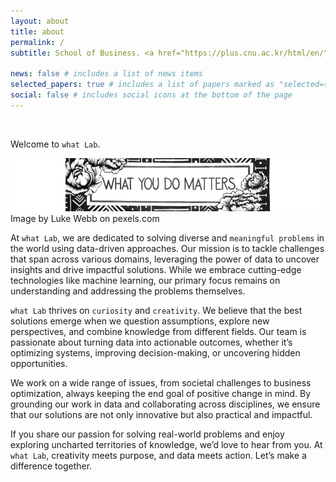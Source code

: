 ```yaml
---
layout: about
title: about
permalink: /
subtitle: School of Business. <a href="https://plus.cnu.ac.kr/html/en/">Chungnam National University</a>

news: false # includes a list of news items
selected_papers: true # includes a list of papers marked as "selected={true}"
social: false # includes social icons at the bottom of the page
---
```


&nbsp;

Welcome to `what Lab`.

<img src="/assets/img/banner.png" class="img-fluid" />
<figcaption class="text-right text-muted small mb-3">Image by Luke Webb on pexels.com</figcaption>

At `what Lab`, we are dedicated to solving diverse and `meaningful problems` in the world using data-driven approaches. Our mission is to tackle challenges that span across various domains, leveraging the power of data to uncover insights and drive impactful solutions. While we embrace cutting-edge technologies like machine learning, our primary focus remains on understanding and addressing the problems themselves.

`what Lab` thrives on `curiosity` and `creativity`. We believe that the best solutions emerge when we question assumptions, explore new perspectives, and combine knowledge from different fields. Our team is passionate about turning data into actionable outcomes, whether it’s optimizing systems, improving decision-making, or uncovering hidden opportunities.

We work on a wide range of issues, from societal challenges to business optimization, always keeping the end goal of positive change in mind. By grounding our work in data and collaborating across disciplines, we ensure that our solutions are not only innovative but also practical and impactful.

If you share our passion for solving real-world problems and enjoy exploring uncharted territories of knowledge, we’d love to hear from you. At `what Lab`, creativity meets purpose, and data meets action. Let’s make a difference together. <a href="mailto:jaehwan@cnu.ac.kr"><i class="fa-regular fa-envelope"></i></a>

&nbsp;
